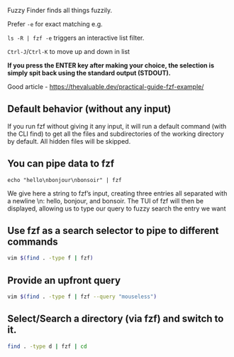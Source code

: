 Fuzzy Finder finds all things fuzzily.

Prefer `-e` for exact matching e.g.

`ls -R | fzf -e` triggers an interactive list filter.

`Ctrl-J`/`Ctrl-K` to move up and down in list

**If you press the ENTER key after making your choice, the selection is simply spit back using the standard output (STDOUT).**

Good article - https://thevaluable.dev/practical-guide-fzf-example/

## Default behavior (without any input)

If you run fzf without giving it any input, it will run a default command (with the CLI find) to get all the files and subdirectories of the working directory by default. All hidden files will be skipped.

## You can pipe data to fzf

```
echo "hello\nbonjour\nbonsoir" | fzf
```

We give here a string to fzf’s input, creating three entries all separated with a newline \n: hello, bonjour, and bonsoir. The TUI of fzf will then be displayed, allowing us to type our query to fuzzy search the entry we want

## Use fzf as a search selector to pipe to different commands

```sh
vim $(find . -type f | fzf)
```

## Provide an upfront query

```sh
vim $(find . -type f | fzf --query "mouseless")
```

## Select/Search a directory (via fzf) and switch to it.

```sh
find . -type d | fzf | cd
```
